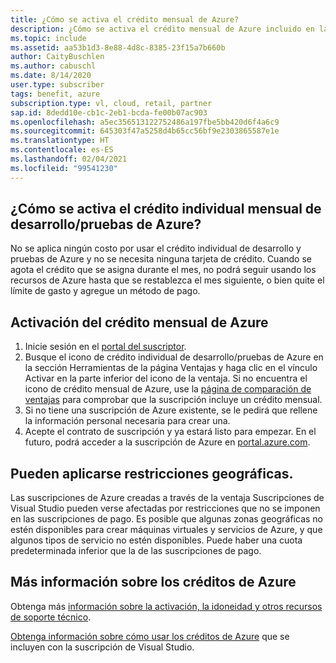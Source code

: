 ```yaml
---
title: ¿Cómo se activa el crédito mensual de Azure?
description: ¿Cómo se activa el crédito mensual de Azure incluido en la suscripción de Visual Studio?
ms.topic: include
ms.assetid: aa53b1d3-8e88-4d8c-8385-23f15a7b660b
author: CaityBuschlen
ms.author: cabuschl
ms.date: 8/14/2020
user.type: subscriber
tags: benefit, azure
subscription.type: vl, cloud, retail, partner
sap.id: 8dedd10e-cb1c-2eb1-bcda-fe00b07ac903
ms.openlocfilehash: a5ec356513122752486a197fbe5bb420d6f4a6c9
ms.sourcegitcommit: 645303f47a5258d4b65cc56bf9e2303865587e1e
ms.translationtype: HT
ms.contentlocale: es-ES
ms.lasthandoff: 02/04/2021
ms.locfileid: "99541230"
---
```

## <a name="how-do-i-activate-my-monthly-azure-devtest-individual-credit"></a>¿Cómo se activa el crédito individual mensual de desarrollo/pruebas de Azure? 

No se aplica ningún costo por usar el crédito individual de desarrollo y pruebas de Azure y no se necesita ninguna tarjeta de crédito. Cuando se agota el crédito que se asigna durante el mes, no podrá seguir usando los recursos de Azure hasta que se restablezca el mes siguiente, o bien quite el límite de gasto y agregue un método de pago.  

## <a name="how-to-activate-azure-monthly-credit"></a>Activación del crédito mensual de Azure

1. Inicie sesión en el [portal del suscriptor](https://my.visualstudio.com/benefits). 
1. Busque el icono de crédito individual de desarrollo/pruebas de Azure en la sección Herramientas de la página Ventajas y haga clic en el vínculo Activar en la parte inferior del icono de la ventaja. Si no encuentra el icono de crédito mensual de Azure, use la [página de comparación de ventajas](https://visualstudio.microsoft.com/vs/benefits/#azure?cat=visual-studio-enterprise-subscription) para comprobar que la suscripción incluye un crédito mensual. 
1. Si no tiene una suscripción de Azure existente, se le pedirá que rellene la información personal necesaria para crear una.  
1. Acepte el contrato de suscripción y ya estará listo para empezar. En el futuro, podrá acceder a la suscripción de Azure en [portal.azure.com](https://portal.azure.com/). 

## <a name="geographic-restrictions-may-apply"></a>Pueden aplicarse restricciones geográficas. 

Las suscripciones de Azure creadas a través de la ventaja Suscripciones de Visual Studio pueden verse afectadas por restricciones que no se imponen en las suscripciones de pago. Es posible que algunas zonas geográficas no estén disponibles para crear máquinas virtuales y servicios de Azure, y que algunos tipos de servicio no estén disponibles. Puede haber una cuota predeterminada inferior que la de las suscripciones de pago.  

## <a name="more-information-about-azure-credits"></a>Más información sobre los créditos de Azure
Obtenga más [información sobre la activación, la idoneidad y otros recursos de soporte técnico](https://docs.microsoft.com/visualstudio/subscriptions/vs-azure).  

[Obtenga información sobre cómo usar los créditos de Azure](https://azure.microsoft.com/pricing/member-offers/credit-for-visual-studio-subscribers/#azure-credits) que se incluyen con la suscripción de Visual Studio.  